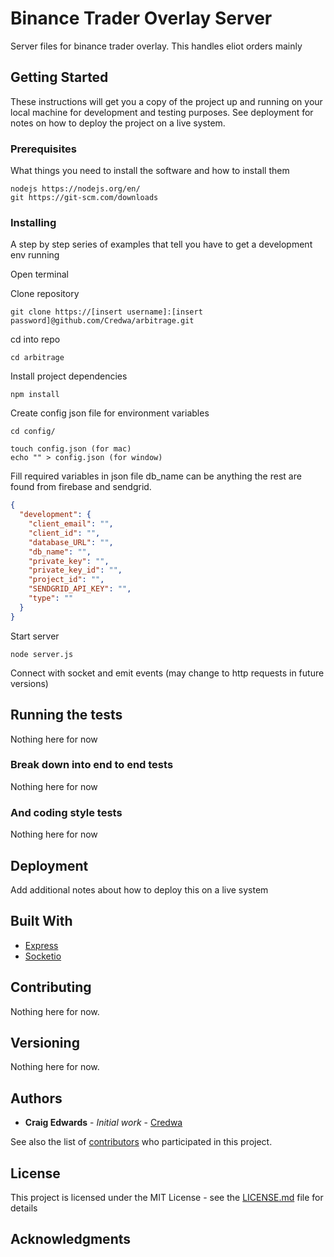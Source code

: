 # Binance Trader Overlay Server

Server files for binance trader overlay. This handles eliot orders mainly

## Getting Started

These instructions will get you a copy of the project up and running on your local machine for development and testing purposes. See deployment for notes on how to deploy the project on a live system.

### Prerequisites

What things you need to install the software and how to install them

```
nodejs https://nodejs.org/en/
git https://git-scm.com/downloads
```

### Installing

A step by step series of examples that tell you have to get a development env running

Open terminal

Clone repository

```
git clone https://[insert username]:[insert password]@github.com/Credwa/arbitrage.git
```

cd into repo

```
cd arbitrage
```

Install project dependencies

```
npm install
```

Create config json file for environment variables

```
cd config/

touch config.json (for mac)
echo "" > config.json (for window)
```

Fill required variables in json file db_name can be anything the rest are found from firebase and sendgrid.

```json
{
  "development": {
    "client_email": "",
    "client_id": "",
    "database_URL": "",
    "db_name": "",
    "private_key": "",
    "private_key_id": "",
    "project_id": "",
    "SENDGRID_API_KEY": "",
    "type": ""
  }
}
```

Start server

```
node server.js
```

Connect with socket and emit events (may change to http requests in future versions)

## Running the tests

Nothing here for now

### Break down into end to end tests

Nothing here for now

### And coding style tests

Nothing here for now

## Deployment

Add additional notes about how to deploy this on a live system

## Built With

* [Express](https://expressjs.com/)
* [Socketio](https://socket.io/)

## Contributing

Nothing here for now.

## Versioning

Nothing here for now.

## Authors

* **Craig Edwards** - *Initial work* - [Credwa](https://github.com/credwa)

See also the list of [contributors](https://github.com/credwa/arbitrage/contributors) who participated in this project.

## License

This project is licensed under the MIT License - see the [LICENSE.md](LICENSE.md) file for details

## Acknowledgments